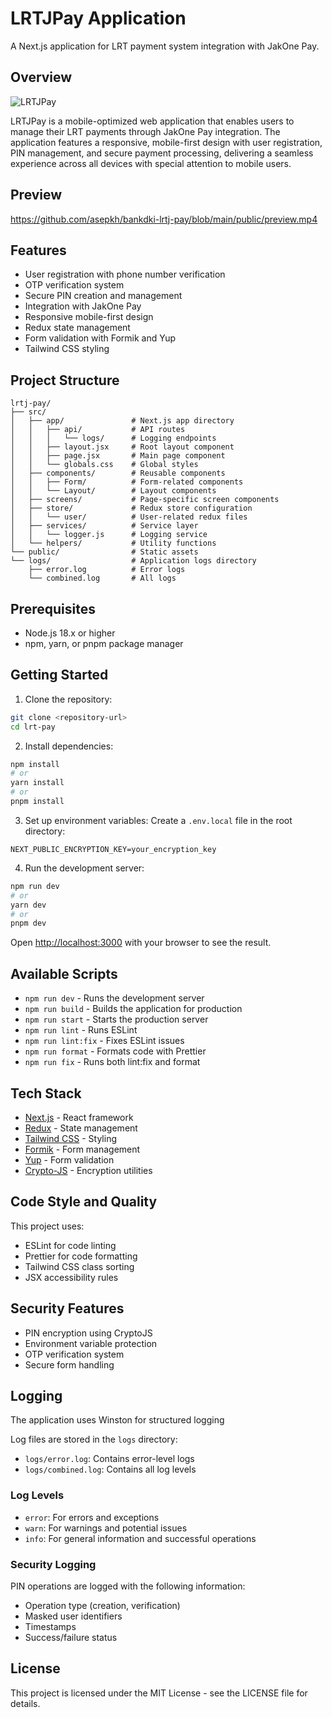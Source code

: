 # LRTJPay Application

A Next.js application for LRT payment system integration with JakOne Pay.

## Overview

![LRTJPay](https://github.com/asepkh/bankdki-lrtj-pay/blob/main/public/logo-lrt.png)

LRTJPay is a mobile-optimized web application that enables users to manage their LRT payments through JakOne Pay integration. The application features a responsive, mobile-first design with user registration, PIN management, and secure payment processing, delivering a seamless experience across all devices with special attention to mobile users.

## Preview

https://github.com/asepkh/bankdki-lrtj-pay/blob/main/public/preview.mp4

## Features

- User registration with phone number verification
- OTP verification system
- Secure PIN creation and management
- Integration with JakOne Pay
- Responsive mobile-first design
- Redux state management
- Form validation with Formik and Yup
- Tailwind CSS styling

## Project Structure

```
lrtj-pay/
├── src/
│   ├── app/               # Next.js app directory
│   │   ├── api/           # API routes
│   │   │   └── logs/      # Logging endpoints
│   │   ├── layout.jsx     # Root layout component
│   │   ├── page.jsx       # Main page component
│   │   └── globals.css    # Global styles
│   ├── components/        # Reusable components
│   │   ├── Form/          # Form-related components
│   │   └── Layout/        # Layout components
│   ├── screens/           # Page-specific screen components
│   ├── store/             # Redux store configuration
│   │   └── user/          # User-related redux files
│   ├── services/          # Service layer
│   │   └── logger.js      # Logging service
│   └── helpers/           # Utility functions
└── public/                # Static assets
└── logs/                  # Application logs directory
    ├── error.log          # Error logs
    └── combined.log       # All logs
```

## Prerequisites

- Node.js 18.x or higher
- npm, yarn, or pnpm package manager

## Getting Started

1. Clone the repository:

```bash
git clone <repository-url>
cd lrt-pay
```

2. Install dependencies:

```bash
npm install
# or
yarn install
# or
pnpm install
```

3. Set up environment variables: Create a `.env.local` file in the root
   directory:

```env
NEXT_PUBLIC_ENCRYPTION_KEY=your_encryption_key
```

4. Run the development server:

```bash
npm run dev
# or
yarn dev
# or
pnpm dev
```

Open [http://localhost:3000](http://localhost:3000) with your browser to see the
result.

## Available Scripts

- `npm run dev` - Runs the development server
- `npm run build` - Builds the application for production
- `npm run start` - Starts the production server
- `npm run lint` - Runs ESLint
- `npm run lint:fix` - Fixes ESLint issues
- `npm run format` - Formats code with Prettier
- `npm run fix` - Runs both lint:fix and format

## Tech Stack

- [Next.js](https://nextjs.org/) - React framework
- [Redux](https://redux.js.org/) - State management
- [Tailwind CSS](https://tailwindcss.com/) - Styling
- [Formik](https://formik.org/) - Form management
- [Yup](https://github.com/jquense/yup) - Form validation
- [Crypto-JS](https://github.com/brix/crypto-js) - Encryption utilities

## Code Style and Quality

This project uses:

- ESLint for code linting
- Prettier for code formatting
- Tailwind CSS class sorting
- JSX accessibility rules

## Security Features

- PIN encryption using CryptoJS
- Environment variable protection
- OTP verification system
- Secure form handling

## Logging

The application uses Winston for structured logging

Log files are stored in the `logs` directory:
- `logs/error.log`: Contains error-level logs
- `logs/combined.log`: Contains all log levels

### Log Levels

- `error`: For errors and exceptions
- `warn`: For warnings and potential issues
- `info`: For general information and successful operations

### Security Logging

PIN operations are logged with the following information:
- Operation type (creation, verification)
- Masked user identifiers
- Timestamps
- Success/failure status

## License

This project is licensed under the MIT License - see the LICENSE file for
details.
